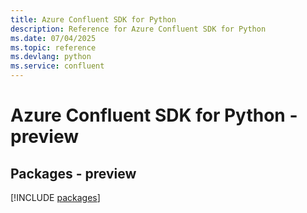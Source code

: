 ```yaml
---
title: Azure Confluent SDK for Python
description: Reference for Azure Confluent SDK for Python
ms.date: 07/04/2025
ms.topic: reference
ms.devlang: python
ms.service: confluent
---
```

# Azure Confluent SDK for Python - preview
## Packages - preview
[!INCLUDE [packages](confluent-index.md)]